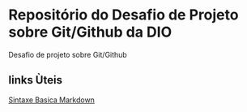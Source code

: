 # Repositório do Desafio de Projeto sobre Git/Github da DIO
Desafio de projeto sobre Git/Github

## links Ùteis
[Sintaxe Basica Markdown](https://www.markdownguide.org/)
